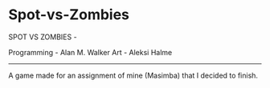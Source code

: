 # Spot-vs-Zombies

SPOT VS ZOMBIES - 

Programming - Alan M. Walker 
Art - Aleksi Halme

--- 
A game made for an assignment of mine (Masimba) that I decided to finish. 
